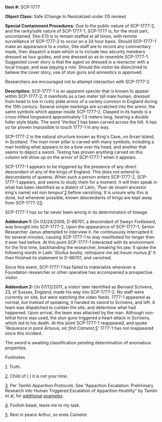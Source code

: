 **Item #:** SCP-1777

**Object Class:** Safe (Change to Neutralized under O5 review)

**Special Containment Procedures:** Due to the public nature of SCP-1777-2, and the rarity/safe nature of SCP-1777-1, SCP-1777 is, for the most part, uncontained. Site-E13 is to remain staffed at all times, with remote surveillance of SCP-1777-2 to occur on a 24 hour basis. Should SCP-1777-1 make an appearance to a visitor, Site staff are to record any commentary made, then dispatch a team which is to include two security members dressed as tour guides, and one dressed so as to resemble SCP-1777-1. Suggested cover story is that the agent so dressed is a reenactor with a local troupe, and was playing a role. Should the visitor be disinclined to believe the cover story, use of stun guns and amnestics is approved.

Researchers are encouraged not to attempt interaction with SCP-1777-2.

**Description:** SCP-1777-1 is an apparent specter that is known to appear within SCP-1777-2. It manifests as a two meter tall male human, dressed from head to toe in rusty plate armor of a variety common in England during the 15th century. Several simple markings are scratched into the armor, the same symbols which appear inside SCP-1777-2. Clasped in its hands is a cross-hilted longsword approximately 1.5 meters long, bearing a double fuller style blade. The word '_Veritas_'[1](javascript:;) has been carved across the hilt. It has so far proven impossible to touch 1777-1 in any way.

SCP-1777-2 is the natural structure known as King's Cave, on Arran Island, in Scotland. The main inner pillar is carved with many symbols, including a man holding what appears to be a bow over his head, and another that seems to depict a sword. Testing has proven anything carved on this column will show up on the armor of SCP-1777-1 when it appears.

SCP-1777-1 appears to be triggered by the presence of any direct descendant of any of the kings of England. This does not extend to descendants of queens. When such a person enters SCP-1777-2, SCP-1777-1 appears, and seems to study them for a moment. It will then speak in what has been identified as a dialect of Latin, '_Puer de_ (insert ancestor king's name) _est non tempus_'[2](javascript:;) before vanishing. It is unsure why this is done, but whenever possible, known descendants of kings are kept away from SCP-1777-2[3](javascript:;).

SCP-1777-1 has so far never been wrong in its determination of lineage.

**Addendum 1:** On 03/24/2006, D-86701, a descendant of Sweyn Forkbeard, was brought into SCP-1777-2. Upon the appearance of SCP-1777-1, Senior Researcher Janus attempted to interview it. He continuously interrupted it for several minutes, causing SCP-1777-1 to stay manifested for longer then it ever had before. At this point SCP-1777-1 interacted with its environment for the first time, backhanding the researcher, breaking his jaw. It spoke the following words in Latin '_Stultus bestia, relinquere me ad meum munus._[4](javascript:;)' It then finished its statement to D-86701, and vanished.

Since this event, SCP-1777-1 has failed to materialize whenever a Foundation researcher or other operative has accompanied a prospective visitor.

**Addendum 2:** On 07/12/2011, a visitor later identified as Bernard Scrivens, 23, of Sussex, England, made his way into SCP-1777-2. No staff were currently on site, but were watching the video feeds. 1777-1 appeared as normal, but instead of speaking, it handed its sword to Scrivens, and left. A team was dispatched to contain the site, and determine what had happened. Upon arrival, the team was attacked by the man. Although non-lethal force was used, the stun guns triggered a heart attack in Scrivens, which led to his death. At this point SCP-1777-1 reappeared, and spoke '_Requiesce in pace Arturus, sic finit Camelot._[5](javascript:;)' 1777-1 has not reappeared since this incident.

The sword is awaiting classification pending determination of anomalous properties.

Footnotes

[1](javascript:;). Truth.

[2](javascript:;). Child of ( ) it is not your time.

[3](javascript:;). Per Tamlin Apparition Protocols. See "Apparition Escalation: Preliminary Research into Human Triggered Escalation of Apparition Hostility" by Tamlin et al, for [additional](/scp-1337) [examples](/scp-973).

[4](javascript:;). Foolish beast, leave me to my task.

[5](javascript:;). Rest in peace Arthur, so ends Camelot.